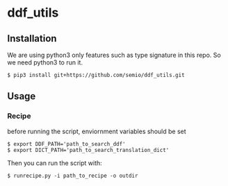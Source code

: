 # ddf_utils

## Installation

We are using python3 only features such as type signature in this repo.
So we need python3 to run it.

```$ pip3 install git+https://github.com/semio/ddf_utils.git```

## Usage

### Recipe

before running the script, enviornment variables should be set

```
$ export DDF_PATH='path_to_search_ddf'
$ export DICT_PATH='path_to_search_translation_dict'
```

Then you can run the script with:

```
$ runrecipe.py -i path_to_recipe -o outdir
```
